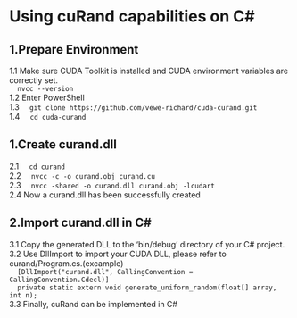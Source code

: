 # Using cuRand capabilities on C#
## 1.Prepare Environment
1.1 Make sure CUDA Toolkit is installed and CUDA environment variables are correctly set.</br>
`   nvcc --version   `<br/>
1.2 Enter PowerShell <br/>
1.3 `   git clone https://github.com/vewe-richard/cuda-curand.git   `<br/>
1.4 `   cd cuda-curand   `
## 1.Create curand.dll
2.1 `   cd curand   `<br/>
2.2 `   nvcc -c -o curand.obj curand.cu   `</br>
2.3 `   nvcc -shared -o curand.dll curand.obj -lcudart   `</br>
2.4 Now a curand.dll has been successfully created<dr/>
## 2.Import curand.dll in C#
3.1 Copy the generated DLL to the ‘bin/debug’ directory of your C# project.</br>
3.2 Use DllImport to import your CUDA DLL, please refer to curand/Program.cs.(excample)</br>
`   [DllImport("curand.dll", CallingConvention = CallingConvention.Cdecl)]   `</br>
`   private static extern void generate_uniform_random(float[] array, int n);   `</br>
3.3 Finally, cuRand can be implemented in C#
